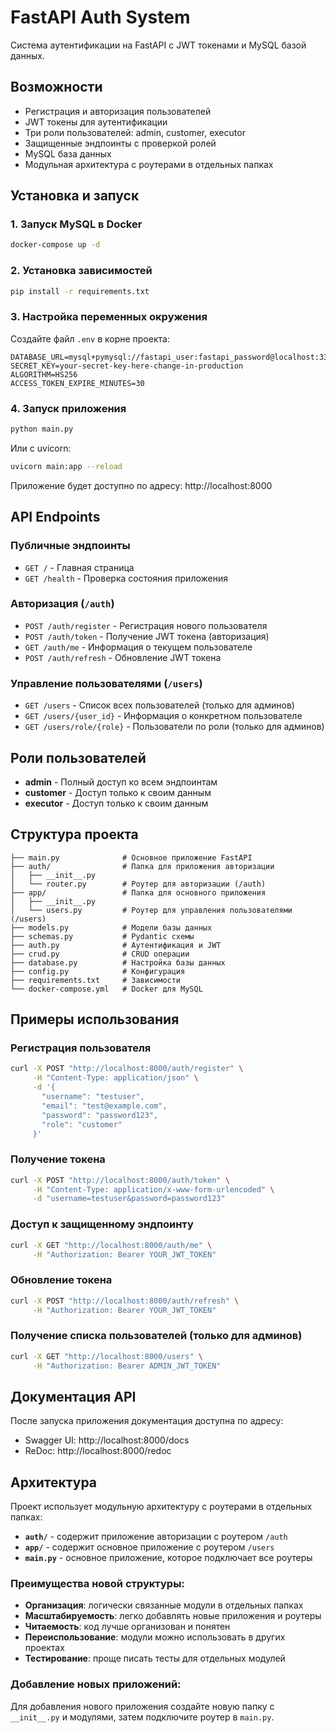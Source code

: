 # FastAPI Auth System

Система аутентификации на FastAPI с JWT токенами и MySQL базой данных.

## Возможности

- Регистрация и авторизация пользователей
- JWT токены для аутентификации
- Три роли пользователей: admin, customer, executor
- Защищенные эндпоинты с проверкой ролей
- MySQL база данных
- Модульная архитектура с роутерами в отдельных папках

## Установка и запуск

### 1. Запуск MySQL в Docker

```bash
docker-compose up -d
```

### 2. Установка зависимостей

```bash
pip install -r requirements.txt
```

### 3. Настройка переменных окружения

Создайте файл `.env` в корне проекта:

```env
DATABASE_URL=mysql+pymysql://fastapi_user:fastapi_password@localhost:3306/fastapi_auth
SECRET_KEY=your-secret-key-here-change-in-production
ALGORITHM=HS256
ACCESS_TOKEN_EXPIRE_MINUTES=30
```

### 4. Запуск приложения

```bash
python main.py
```

Или с uvicorn:

```bash
uvicorn main:app --reload
```

Приложение будет доступно по адресу: http://localhost:8000

## API Endpoints

### Публичные эндпоинты

- `GET /` - Главная страница
- `GET /health` - Проверка состояния приложения

### Авторизация (`/auth`)

- `POST /auth/register` - Регистрация нового пользователя
- `POST /auth/token` - Получение JWT токена (авторизация)
- `GET /auth/me` - Информация о текущем пользователе
- `POST /auth/refresh` - Обновление JWT токена

### Управление пользователями (`/users`)

- `GET /users` - Список всех пользователей (только для админов)
- `GET /users/{user_id}` - Информация о конкретном пользователе
- `GET /users/role/{role}` - Пользователи по роли (только для админов)

## Роли пользователей

- **admin** - Полный доступ ко всем эндпоинтам
- **customer** - Доступ только к своим данным
- **executor** - Доступ только к своим данным

## Структура проекта

```
├── main.py              # Основное приложение FastAPI
├── auth/                # Папка для приложения авторизации
│   ├── __init__.py
│   └── router.py        # Роутер для авторизации (/auth)
├── app/                 # Папка для основного приложения
│   ├── __init__.py
│   └── users.py         # Роутер для управления пользователями (/users)
├── models.py            # Модели базы данных
├── schemas.py           # Pydantic схемы
├── auth.py              # Аутентификация и JWT
├── crud.py              # CRUD операции
├── database.py          # Настройка базы данных
├── config.py            # Конфигурация
├── requirements.txt     # Зависимости
└── docker-compose.yml   # Docker для MySQL
```

## Примеры использования

### Регистрация пользователя

```bash
curl -X POST "http://localhost:8000/auth/register" \
     -H "Content-Type: application/json" \
     -d '{
       "username": "testuser",
       "email": "test@example.com",
       "password": "password123",
       "role": "customer"
     }'
```

### Получение токена

```bash
curl -X POST "http://localhost:8000/auth/token" \
     -H "Content-Type: application/x-www-form-urlencoded" \
     -d "username=testuser&password=password123"
```

### Доступ к защищенному эндпоинту

```bash
curl -X GET "http://localhost:8000/auth/me" \
     -H "Authorization: Bearer YOUR_JWT_TOKEN"
```

### Обновление токена

```bash
curl -X POST "http://localhost:8000/auth/refresh" \
     -H "Authorization: Bearer YOUR_JWT_TOKEN"
```

### Получение списка пользователей (только для админов)

```bash
curl -X GET "http://localhost:8000/users" \
     -H "Authorization: Bearer ADMIN_JWT_TOKEN"
```

## Документация API

После запуска приложения документация доступна по адресу:
- Swagger UI: http://localhost:8000/docs
- ReDoc: http://localhost:8000/redoc

## Архитектура

Проект использует модульную архитектуру с роутерами в отдельных папках:

- **`auth/`** - содержит приложение авторизации с роутером `/auth`
- **`app/`** - содержит основное приложение с роутером `/users`
- **`main.py`** - основное приложение, которое подключает все роутеры

### Преимущества новой структуры:

- **Организация**: логически связанные модули в отдельных папках
- **Масштабируемость**: легко добавлять новые приложения и роутеры
- **Читаемость**: код лучше организован и понятен
- **Переиспользование**: модули можно использовать в других проектах
- **Тестирование**: проще писать тесты для отдельных модулей

### Добавление новых приложений:

Для добавления нового приложения создайте новую папку с `__init__.py` и модулями, затем подключите роутер в `main.py`.

